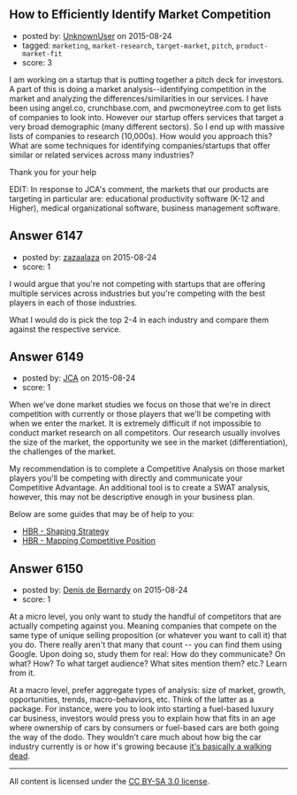 ## How to Efficiently Identify Market Competition

- posted by: [UnknownUser](https://stackexchange.com/users/1590544/unknownuser) on 2015-08-24
- tagged: `marketing`, `market-research`, `target-market`, `pitch`, `product-market-fit`
- score: 3

<p>I am working on a startup that is putting together a pitch deck for investors. A part of this is doing a market analysis--identifying competition in the market and analyzing the differences/similarities in our services. I have been using angel.co, crunchbase.com, and pwcmoneytree.com to get lists of companies to look into. However our startup offers services that target a very broad demographic (many different sectors). So I end up with massive lists of companies to research (10,000s). How would you approach this? What are some techniques for identifying companies/startups that offer similar or related services across many industries?</p>

<p>Thank you for your help</p>

<p>EDIT:
In response to JCA's comment, the markets that our products are targeting in particular are: educational productivity software (K-12 and Higher), medical organizational software, business management software.</p>



## Answer 6147

- posted by: [zazaalaza](https://stackexchange.com/users/4672194/zazaalaza) on 2015-08-24
- score: 1

<p>I would argue that you're not competing with startups that are offering multiple services across industries but you're competing with the best players in each of those industries. </p>

<p>What I would do is pick the top 2-4 in each industry and compare them against the respective service.</p>



## Answer 6149

- posted by: [JCA](https://stackexchange.com/users/6822638/jca) on 2015-08-24
- score: 1

<p>When we've done market studies we focus on those that we're in direct competition with currently or those players that we'll be competing with when we enter the market. It is extremely difficult if not impossible to conduct market research on all competitors. Our research usually involves the size of the market, the opportunity we see in the market (differentiation), the challenges of the market.</p>

<p>My recommendation is to complete a Competitive Analysis on those market players you'll be competing with directly and communicate your Competitive Advantage. An additional tool is to create a SWAT analysis, however, this may not be descriptive enough in your business plan.</p>

<p>Below are some guides that may be of help to you:</p>

<ul>
<li><a href="https://hbr.org/2008/01/the-five-competitive-forces-that-shape-strategy/ar/1" rel="nofollow">HBR - Shaping Strategy</a></li>
<li><a href="https://hbr.org/2007/11/mapping-your-competitive-position" rel="nofollow">HBR - Mapping Competitive Position</a></li>
</ul>



## Answer 6150

- posted by: [Denis de Bernardy](https://stackexchange.com/users/182468/denis-de-bernardy) on 2015-08-24
- score: 1

<p>At a micro level, you only want to study the handful of competitors that are actually competing against you. Meaning companies that compete on the same type of unique selling proposition (or whatever you want to call it) that you do. There really aren't that many that count -- you can find them using Google. Upon doing so, study them for real: How do they communicate? On what? How? To what target audience? What sites mention them? etc.? Learn from it.</p>

<p>At a macro level, prefer aggregate types of analysis: size of market, growth, opportunities, trends, macro-behaviors, etc. Think of the latter as a package. For instance, were you to look into starting a fuel-based luxury car business, investors would press you to explain how that fits in an age where ownership of cars by consumers or fuel-based cars are both going the way of the dodo. They wouldn't care much about how big the car industry currently is or how it's growing because <a href="http://www.cgpgrey.com/blog/humans-need-not-apply" rel="nofollow">it's basically a walking dead</a>.</p>




---

All content is licensed under the [CC BY-SA 3.0 license](https://creativecommons.org/licenses/by-sa/3.0/).
